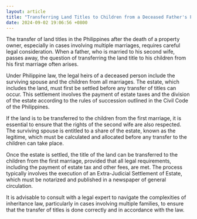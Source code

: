 ```yaml
---
layout: article
title: "Transferring Land Titles to Children from a Deceased Father's First Marriage"
date: 2024-09-02 19:06:56 +0800
---
```


<p>The transfer of land titles in the Philippines after the death of a property owner, especially in cases involving multiple marriages, requires careful legal consideration. When a father, who is married to his second wife, passes away, the question of transferring the land title to his children from his first marriage often arises.</p><p>Under Philippine law, the legal heirs of a deceased person include the surviving spouse and the children from all marriages. The estate, which includes the land, must first be settled before any transfer of titles can occur. This settlement involves the payment of estate taxes and the division of the estate according to the rules of succession outlined in the Civil Code of the Philippines.</p><p>If the land is to be transferred to the children from the first marriage, it is essential to ensure that the rights of the second wife are also respected. The surviving spouse is entitled to a share of the estate, known as the legitime, which must be calculated and allocated before any transfer to the children can take place.</p><p>Once the estate is settled, the title of the land can be transferred to the children from the first marriage, provided that all legal requirements, including the payment of estate tax and other fees, are met. The process typically involves the execution of an Extra-Judicial Settlement of Estate, which must be notarized and published in a newspaper of general circulation.</p><p>It is advisable to consult with a legal expert to navigate the complexities of inheritance law, particularly in cases involving multiple families, to ensure that the transfer of titles is done correctly and in accordance with the law.</p>